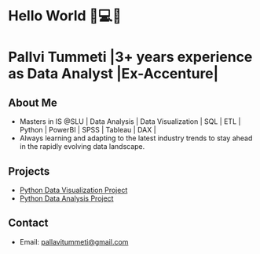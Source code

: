 # Hello World 👋💻🚀
# Pallvi Tummeti |3+ years experience as Data Analyst |Ex-Accenture| 


## About Me
- Masters in IS @SLU | Data Analysis | Data Visualization | SQL | ETL | Python | PowerBI | SPSS | Tableau | DAX |
- Always learning and adapting to the latest industry trends to stay ahead in the rapidly evolving data landscape.

## Projects
- [Python Data Visualization Project](https://github.com/PallaviTummeti/Python-Project)
- [Python Data Analysis Project]()

## Contact
- Email: [pallavitummeti@gmail.com](mailto:pallavi.tummeti@gmail.com)
